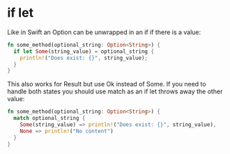 # if let

Like in Swift an Option can be unwrapped in an if if there is a value:
```rust
fn some_method(optional_string: Option<String>) {
  if let Some(string_value) = optional_string {
    println!("Does exist: {}", string_value);
  }
}
```
This also works for Result but use Ok instead of Some. If you need to handle both states you should use match as an if let throws away the other value:
```rust
fn some_method(optional_string: Option<String>) {
  match optional_string {
    Some(string_value) => println!("Does exist: {}", string_value),
    None => println!("No content")
  }
}
```